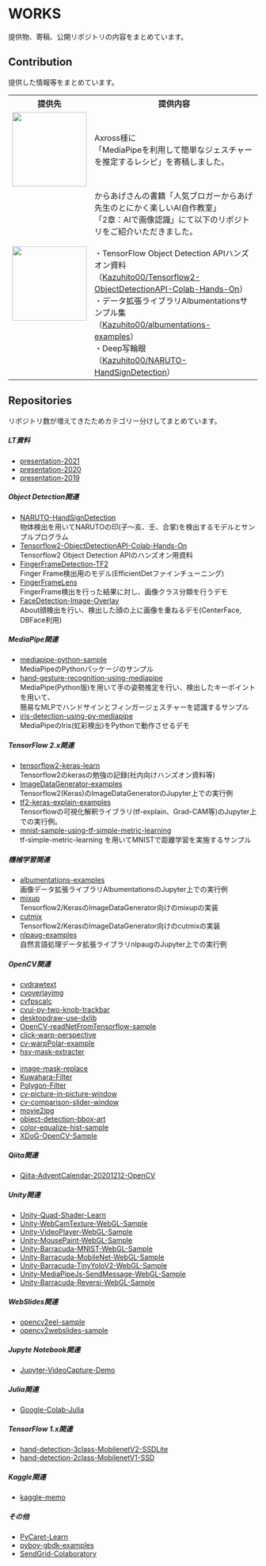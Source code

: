 # WORKS
提供物、寄稿、公開リポジトリの内容をまとめています。

## Contribution
提供した情報等をまとめています。

<table>
    <tr>
        <th>
            提供先
        </th>
        <th>
            提供内容
        </th>
    </tr>
    <tr>
        <td>
            <a href="https://axross-recipe.com/recipes/136"><img src="https://user-images.githubusercontent.com/37477845/110350460-16634480-8077-11eb-8f12-91281d76af13.jpg" width="150px"></a>
        </td>
        <td>
            Axross様に<br>
            「MediaPipeを利用して簡単なジェスチャーを推定するレシピ」を寄稿しました。
        </td>
    </tr>
    <tr>
        <td>
            <a href="https://amzn.to/3v5eEd7"><img src="https://user-images.githubusercontent.com/37477845/110343784-2f1c2c00-8070-11eb-91c5-ef8bdc5ae738.jpg" width="150px"></a>
        </td>
        <td>
             からあげさんの書籍「人気ブロガーからあげ先生のとにかく楽しいAI自作教室」<br>
            「2章：AIで画像認識」にて以下のリポジトリをご紹介いただきました。<br><br>
            ・TensorFlow Object Detection APIハンズオン資料<br>
            （<a href="https://github.com/Kazuhito00/Tensorflow2-ObjectDetectionAPI-Colab-Hands-On">Kazuhito00/Tensorflow2-ObjectDetectionAPI-Colab-Hands-On</a>）<br>
            ・データ拡張ライブラリAlbumentationsサンプル集<br>
            （<a href="https://github.com/Kazuhito00/albumentations-examples">Kazuhito00/albumentations-examples</a>）<br>
            ・Deep写輪眼<br>
            （<a href="https://github.com/Kazuhito00/NARUTO-HandSignDetection">Kazuhito00/NARUTO-HandSignDetection</a>）<br>
        </td>
    </tr>
</table>

## Repositories
リポジトリ数が増えてきたためカテゴリー分けしてまとめています。

##### LT資料
* [presentation-2021](https://github.com/Kazuhito00/presentation-2021)<br>
* [presentation-2020](https://github.com/Kazuhito00/presentation-2020)<br>
* [presentation-2019](https://github.com/Kazuhito00/presentation-2019)<br>

##### Object Detection関連
* [NARUTO-HandSignDetection](https://github.com/Kazuhito00/NARUTO-HandSignDetection)<br>物体検出を用いてNARUTOの印(子～亥、壬、合掌)を検出するモデルとサンプルプログラム
* [Tensorflow2-ObjectDetectionAPI-Colab-Hands-On](https://github.com/Kazuhito00/Tensorflow2-ObjectDetectionAPI-Colab-Hands-On)<br>Tensorflow2 Object Detection APIのハンズオン用資料
* [FingerFrameDetection-TF2](https://github.com/Kazuhito00/FingerFrameDetection-TF2)<br>Finger Frame検出用のモデル(EfficientDetファインチューニング)
* [FingerFrameLens](https://github.com/Kazuhito00/FingerFrameLens)<br>FingerFrame検出を行った結果に対し、画像クラス分類を行うデモ
* [FaceDetection-Image-Overlay](https://github.com/Kazuhito00/FaceDetection-Image-Overlay)<br>About顔検出を行い、検出した顔の上に画像を重ねるデモ(CenterFace, DBFace利用)

##### MediaPipe関連
* [mediapipe-python-sample](https://github.com/Kazuhito00/mediapipe-python-sample)<br>MediaPipeのPythonパッケージのサンプル
* [hand-gesture-recognition-using-mediapipe](https://github.com/Kazuhito00/hand-gesture-recognition-using-mediapipe)<br>MediaPipe(Python版)を用いて手の姿勢推定を行い、検出したキーポイントを用いて、<br>簡易なMLPでハンドサインとフィンガージェスチャーを認識するサンプル
* [iris-detection-using-py-mediapipe](https://github.com/Kazuhito00/iris-detection-using-py-mediapipe)<br>MediaPipeのIris(虹彩検出)をPythonで動作させるデモ

##### TensorFlow 2.x関連
* [tensorflow2-keras-learn](https://github.com/Kazuhito00/tensorflow2-keras-learn)<br>Tensorflow2のkerasの勉強の記録(社内向けハンズオン資料等)
* [ImageDataGenerator-examples](https://github.com/Kazuhito00/ImageDataGenerator-examples)<br>Tensorflow2(Keras)のImageDataGeneratorのJupyter上での実行例
* [tf2-keras-explain-examples](https://github.com/Kazuhito00/tf2-keras-explain-examples)<br>Tensorflowの可視化解釈ライブラリ(tf-explain、Grad-CAM等)のJupyter上での実行例。
* [mnist-sample-using-tf-simple-metric-learning](https://github.com/Kazuhito00/mnist-sample-using-tf-simple-metric-learning)<br>tf-simple-metric-learning を用いてMNISTで距離学習を実施するサンプル

##### 機械学習関連
* [albumentations-examples](https://github.com/Kazuhito00/albumentations-examples)<br>画像データ拡張ライブラリAlbumentationsのJupyter上での実行例
* [mixup](https://github.com/Kazuhito00/mixup)<br>Tensorflow2/KerasのImageDataGenerator向けのmixupの実装
* [cutmix](https://github.com/Kazuhito00/cutmix)<br>Tensorflow2/KerasのImageDataGenerator向けのcutmixの実装
* [nlpaug-examples](https://github.com/Kazuhito00/nlpaug-examples)<br>自然言語処理データ拡張ライブラリnlpaugのJupyter上での実行例

##### OpenCV関連
* [cvdrawtext](https://github.com/Kazuhito00/cvdrawtext)<br>
* [cvoverlayimg](https://github.com/Kazuhito00/cvoverlayimg)<br>
* [cvfpscalc](https://github.com/Kazuhito00/cvfpscalc)<br>
* [cvui-py-two-knob-trackbar](https://github.com/Kazuhito00/cvui-py-two-knob-trackbar)<br>
* [desktopdraw-use-dxlib](https://github.com/Kazuhito00/desktopdraw-use-dxlib)<br>
* [OpenCV-readNetFromTensorflow-sample](https://github.com/Kazuhito00/OpenCV-readNetFromTensorflow-sample)<br>
* [click-warp-perspective](https://github.com/Kazuhito00/click-warp-perspective)<br>
* [cv-warpPolar-example](https://github.com/Kazuhito00/cv-warpPolar-example)<br>
* [hsv-mask-extracter](https://github.com/Kazuhito00/hsv-mask-extracter)<br><br>
* [image-mask-replace](https://github.com/Kazuhito00/image-mask-replace)<br>
* [Kuwahara-Filter](https://github.com/Kazuhito00/Kuwahara-Filter)<br>
* [Polygon-Filter](https://github.com/Kazuhito00/Polygon-Filter)<br>
* [cv-picture-in-picture-window](https://github.com/Kazuhito00/cv-picture-in-picture-window)<br>
* [cv-comparison-slider-window](https://github.com/Kazuhito00/cv-comparison-slider-window)<br>
* [movie2jpg](https://github.com/Kazuhito00/movie2jpg)<br>
* [object-detection-bbox-art](https://github.com/Kazuhito00/object-detection-bbox-art)<br>
* [color-equalize-hist-sample](https://github.com/Kazuhito00/color-equalize-hist-sample)<br>
* [XDoG-OpenCV-Sample](https://github.com/Kazuhito00/XDoG-OpenCV-Sample)<br>

##### Qiita関連
* [Qiita-AdventCalendar-20201212-OpenCV](https://github.com/Kazuhito00/Qiita-AdventCalendar-20201212-OpenCV)<br>

##### Unity関連
* [Unity-Quad-Shader-Learn](https://github.com/Kazuhito00/Unity-Quad-Shader-Learn)<br>
* [Unity-WebCamTexture-WebGL-Sample](https://github.com/Kazuhito00/Unity-WebCamTexture-WebGL-Sample)<br>
* [Unity-VideoPlayer-WebGL-Sample](https://github.com/Kazuhito00/Unity-VideoPlayer-WebGL-Sample)<br>
* [Unity-MousePaint-WebGL-Sample](https://github.com/Kazuhito00/Unity-MousePaint-WebGL-Sample)<br>
* [Unity-Barracuda-MNIST-WebGL-Sample](https://github.com/Kazuhito00/Unity-Barracuda-MNIST-WebGL-Sample)<br>
* [Unity-Barracuda-MobileNet-WebGL-Sample](https://github.com/Kazuhito00/Unity-Barracuda-MobileNet-WebGL-Sample)<br>
* [Unity-Barracuda-TinyYoloV2-WebGL-Sample](https://github.com/Kazuhito00/Unity-Barracuda-TinyYoloV2-WebGL-Sample)<br>
* [Unity-MediaPipeJs-SendMessage-WebGL-Sample](https://github.com/Kazuhito00/Unity-MediaPipeJs-SendMessage-WebGL-Sample)<br>
* [Unity-Barracuda-Reversi-WebGL-Sample](https://github.com/Kazuhito00/Unity-Barracuda-Reversi-WebGL-Sample)<br>

##### WebSlides関連
* [opencv2eel-sample](https://github.com/Kazuhito00/opencv2eel-sample)<br>
* [opencv2webslides-sample](https://github.com/Kazuhito00/opencv2webslides-sample)<br>

##### Jupyte Notebook関連
* [Jupyter-VideoCapture-Demo](https://github.com/Kazuhito00/Jupyter-VideoCapture-Demo)<br>

##### Julia関連
* [Google-Colab-Julia](https://github.com/Kazuhito00/Google-Colab-Julia)<br>

##### TensorFlow 1.x関連
* [hand-detection-3class-MobilenetV2-SSDLite](https://github.com/Kazuhito00/hand-detection-3class-MobilenetV2-SSDLite)<br>
* [hand-detection-2class-MobilenetV1-SSD](https://github.com/Kazuhito00/hand-detection-2class-MobilenetV1-SSD)<br>

##### Kaggle関連
* [kaggle-memo](https://github.com/Kazuhito00/kaggle-memo)<br>

##### その他
* [PyCaret-Learn](https://github.com/Kazuhito00/PyCaret-Learn)<br>
* [pyboy-gbdk-examples](https://github.com/Kazuhito00/pyboy-gbdk-examples)<br>
* [SendGrid-Colaboratory](https://github.com/Kazuhito00/SendGrid-Colaboratory)<br>

<!--
|01：3連通信リング|02：和風 黒円|
:---:|:---:
|![01](https://user-images.githubusercontent.com/37477845/75368668-6ad0d180-5905-11ea-93c0-635ba29a2a05.gif)|![02](https://user-images.githubusercontent.com/37477845/75368708-77edc080-5905-11ea-9c11-f80373aa9ec2.gif)|
-->
